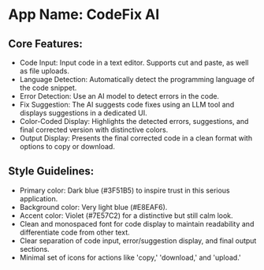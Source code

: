 # **App Name**: CodeFix AI

## Core Features:

- Code Input: Input code in a text editor.  Supports cut and paste, as well as file uploads.
- Language Detection: Automatically detect the programming language of the code snippet.
- Error Detection: Use an AI model to detect errors in the code.
- Fix Suggestion: The AI suggests code fixes using an LLM tool and displays suggestions in a dedicated UI.
- Color-Coded Display: Highlights the detected errors, suggestions, and final corrected version with distinctive colors.
- Output Display: Presents the final corrected code in a clean format with options to copy or download.

## Style Guidelines:

- Primary color: Dark blue (#3F51B5) to inspire trust in this serious application.
- Background color: Very light blue (#E8EAF6).
- Accent color: Violet (#7E57C2) for a distinctive but still calm look.
- Clean and monospaced font for code display to maintain readability and differentiate code from other text.
- Clear separation of code input, error/suggestion display, and final output sections.
- Minimal set of icons for actions like 'copy,' 'download,' and 'upload.'